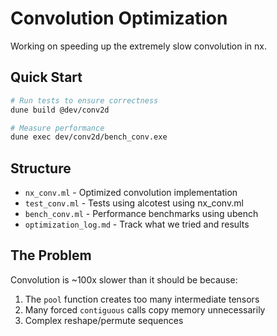 # Convolution Optimization

Working on speeding up the extremely slow convolution in nx.

## Quick Start

```bash
# Run tests to ensure correctness
dune build @dev/conv2d

# Measure performance  
dune exec dev/conv2d/bench_conv.exe
```

## Structure

- `nx_conv.ml` - Optimized convolution implementation
- `test_conv.ml` - Tests using alcotest using nx_conv.ml
- `bench_conv.ml` - Performance benchmarks using ubench
- `optimization_log.md` - Track what we tried and results

## The Problem

Convolution is ~100x slower than it should be because:
1. The `pool` function creates too many intermediate tensors
2. Many forced `contiguous` calls copy memory unnecessarily  
3. Complex reshape/permute sequences
